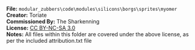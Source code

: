 **File:** `modular_zubbers\code\modules\silicons\borgs\sprites\myomer`<br>
**Creator:** Toriate <br>
**Commissioned By:** The Sharkenning<br>
**License:** [CC BY-NC-SA 3.0](https://creativecommons.org/licenses/by-nc-sa/3.0/)<br>
**Notes:** All files within this folder are covered under the above license, as per the included attribution.txt file
<br>

